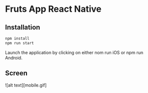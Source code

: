 # Fruts App React Native
## Installation

```bash
npm install
npm run start
```
Launch the application by clicking on either nom run iOS or npm run Android.
## Screen
![alt text][mobile.gif]